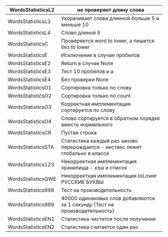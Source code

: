 |   WordsStatisticsL2   | не проверяет длину слова                                                    |
|-----------------------|-----------------------------------------------------------------------------|
|   WordsStatisticsL3   | Укорачивает слова длинной больше 5 и меньше 10                              |
|   WordsStatisticsL4   | Слово длиной 9                                                              |
|   WordsStatisticsC    | Проверяется word to lower, а пишется без to lower                           |
|   WordsStatisticsE    | Исключение в случае пробелов                                                |
|   WordsStatisticsE2   | Return в случае None                                                        |
|   WordsStatisticsE3   | Тест 10 пробелов и а                                                        |
|   WordsStatisticsE4   | Без проверки None                                                           |
|   WordsStatisticsO1   | Сортировка только по слову                                                  |
|   WordsStatisticsO2   | Сортировка только по count                                                  |
|   WordsStatisticsO3   | Корректная имплементация сортируется по слову                               |
|   WordsStatisticsO4   | Слово сортируется в обратном порядке вместо нормального                     |
|   WordsStatisticsCR   | Пустая строка                                                               |
|   WordsStatisticsSTA  | Статистика каждый раз заново перерождается - инстанс лежит глобально в классе |
|   WordsStatistics123  | Некорректная имплементация хранилища - хэш и список                         |
|   WordsStatisticsQWE  | Некорректная имплементация toLower РУССКИЕ БУКВЫ                            |
|   WordsStatistics998  | Тест на производительность                                                  |
|   WordsStatistics999  | 40000 одинаковых слов добавляются за 1 секунду (Тест на производительность) |
|   WordsStatisticsEN1  | Статистика чистится после получения                                         |
|   WordsStatisticsEN2  | Статистика считается один раз                                               |